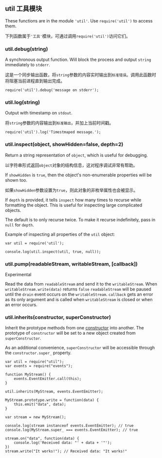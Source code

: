 ## util 工具模块

These functions are in the module `'util'`. Use `require('util')` to access
them.

下列函数属于`'工具'`模块，可通过调用`require('util')`访问它们。


### util.debug(string)

A synchronous output function. Will block the process and
output `string` immediately to `stderr`.

这是一个同步输出函数，将`string`参数的内容实时输出到`标准错误`。调用此函数时将阻塞当前进程直到输出完成。

    require('util').debug('message on stderr');


### util.log(string)

Output with timestamp on `stdout`.

将`string`参数的内容输出到`标准输出`，并加上当前时间戳。

    require('util').log('Timestmaped message.');


### util.inspect(object, showHidden=false, depth=2)

Return a string representation of `object`, which is useful for debugging.

以字符串形式返回`object`对象的结构信息，这对程序调试非常有帮助。

If `showHidden` is `true`, then the object's non-enumerable properties will be
shown too.

如果`showHidden`参数设置为`true`，则此对象的非枚举属性也会被显示。


If `depth` is provided, it tells `inspect` how many times to recurse while
formatting the object. This is useful for inspecting large complicated objects.

The default is to only recurse twice.  To make it recurse indefinitely, pass
in `null` for `depth`.

Example of inspecting all properties of the `util` object:

    var util = require('util');

    console.log(util.inspect(util, true, null));


### util.pump(readableStream, writableStream, [callback])

Experimental

Read the data from `readableStream` and send it to the `writableStream`.
When `writableStream.write(data)` returns `false` `readableStream` will be
paused until the `drain` event occurs on the `writableStream`. `callback` gets
an error as its only argument and is called when `writableStream` is closed or
when an error occurs.


### util.inherits(constructor, superConstructor)

Inherit the prototype methods from one
[constructor](https://developer.mozilla.org/en/JavaScript/Reference/Global_Objects/Object/constructor)
into another.  The prototype of `constructor` will be set to a new
object created from `superConstructor`.

As an additional convenience, `superConstructor` will be accessible
through the `constructor.super_` property.

    var util = require("util");
    var events = require("events");

    function MyStream() {
        events.EventEmitter.call(this);
    }

    util.inherits(MyStream, events.EventEmitter);

    MyStream.prototype.write = function(data) {
        this.emit("data", data);
    }

    var stream = new MyStream();

    console.log(stream instanceof events.EventEmitter); // true
    console.log(MyStream.super_ === events.EventEmitter); // true

    stream.on("data", function(data) {
        console.log('Received data: "' + data + '"');
    })
    stream.write("It works!"); // Received data: "It works!"

